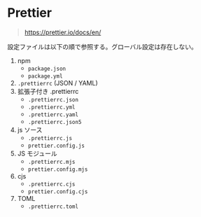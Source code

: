 # Prettier

> https://prettier.io/docs/en/

設定ファイルは以下の順で参照する。グローバル設定は存在しない。

1. npm
   - `package.json`
   - `package.yml`
2. `.prettierrc` (JSON / YAML)
3. 拡張子付き .prettierrc
   - `.prettierrc.json`
   - `.prettierrc.yml`
   - `.prettierrc.yaml`
   - `.prettierrc.json5`
4. js ソース
   - `.prettierrc.js`
   - `prettier.config.js`
5. JS モジュール
   - `.prettierrc.mjs`
   - `prettier.config.mjs`
6. cjs
   - `.prettierrc.cjs`
   - `prettier.config.cjs`
7. TOML
   - `.prettierrc.toml`
